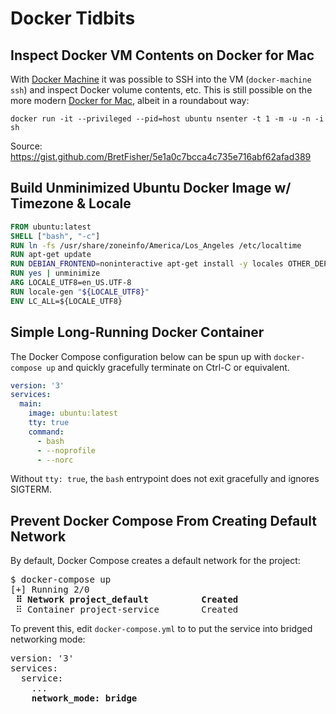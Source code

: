 # Docker Tidbits

## Inspect Docker VM Contents on Docker for Mac

With [Docker Machine](https://docs.docker.com/machine/) it was possible to SSH into the VM (`docker-machine ssh`) and inspect Docker volume contents, etc. This is still possible on the more modern [Docker for Mac](https://docs.docker.com/docker-for-mac/install/), albeit in a roundabout way:

```
docker run -it --privileged --pid=host ubuntu nsenter -t 1 -m -u -n -i sh
```

Source: https://gist.github.com/BretFisher/5e1a0c7bcca4c735e716abf62afad389

## Build Unminimized Ubuntu Docker Image w/ Timezone & Locale

```Dockerfile
FROM ubuntu:latest
SHELL ["bash", "-c"]
RUN ln -fs /usr/share/zoneinfo/America/Los_Angeles /etc/localtime
RUN apt-get update
RUN DEBIAN_FRONTEND=noninteractive apt-get install -y locales OTHER_DEPENDENCIES
RUN yes | unminimize
ARG LOCALE_UTF8=en_US.UTF-8
RUN locale-gen "${LOCALE_UTF8}"
ENV LC_ALL=${LOCALE_UTF8}
```

## Simple Long-Running Docker Container

The Docker Compose configuration below can be spun up with `docker-compose up` and quickly gracefully terminate on Ctrl-C or equivalent.

```yml
version: '3'
services:
  main:
    image: ubuntu:latest
    tty: true
    command:
      - bash
      - --noprofile
      - --norc
```

Without `tty: true`, the `bash` entrypoint does not exit gracefully and ignores SIGTERM.

## Prevent Docker Compose From Creating Default Network

By default, Docker Compose creates a default network for the project:

<pre>
$ docker-compose up
[+] Running 2/0
<strong> ⠿ Network project_default          Created</strong>
 ⠿ Container project-service        Created
</pre>

To prevent this, edit `docker-compose.yml` to to put the service into bridged networking mode:

<pre lang="yaml">
version: '3'
services:
  service:
    ...
    <strong>network_mode: bridge</strong>
</pre>
